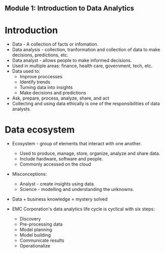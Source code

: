 ## Module 1: Introduction to Data Analytics

# Introduction
* Data - A collection of facts or infomation.
* Data analysis - collection, tranformation and collection of data to make decisions, predictions, etc. 
* Data analyst - allows people to make informed decisions. 
* Used in multiple areas: finance, health care, government, tech, etc.
* Data used to:
    * Improve proccesses
    * Identify trends
    * Turning data into insights
    * Make decisions and predictions
* Ask, prepare, process, analyze, share, and act
* Collecting and using data ethically is one of the responsibilities of data analysts. 

# Data ecosystem
* Ecosystem - group of elements that interact with one another.
    * Used to produce, manage, store, organize, analyze and share data.
    * Include hardware, software and people.
    * Commonly accessed on the cloud 
* Misconceptions:
    * Analyst - create insights using data.
    * Science - modelling and understanding the unknowns.

* Data + business knowledge = mystery solved

* EMC Corporation's data analytics life cycle is cyclical with six steps:
    * Discovery
    * Pre-processing data
    * Model planning
    * Model building
    * Communicate results
    * Operationalize